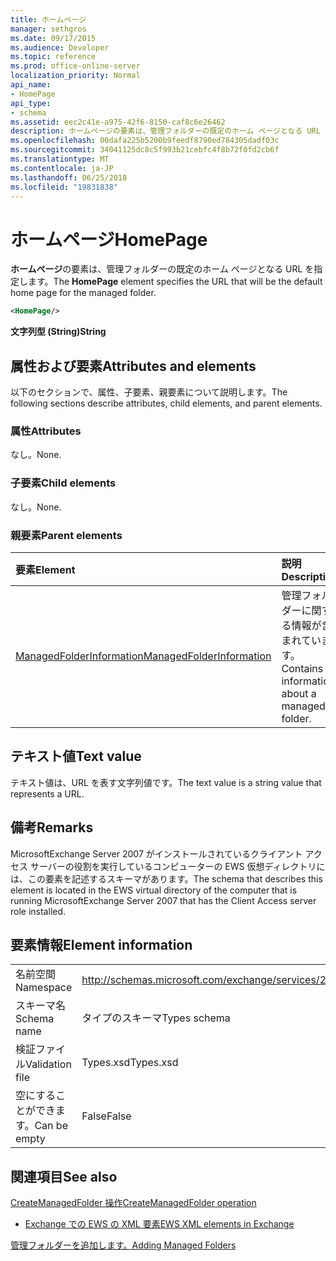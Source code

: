 ```yaml
---
title: ホームページ
manager: sethgros
ms.date: 09/17/2015
ms.audience: Developer
ms.topic: reference
ms.prod: office-online-server
localization_priority: Normal
api_name:
- HomePage
api_type:
- schema
ms.assetid: eec2c41e-a975-42f6-8150-caf8c6e26462
description: ホームページの要素は、管理フォルダーの既定のホーム ページとなる URL を指定します。
ms.openlocfilehash: 00dafa225b5200b9feedf8790ed784305dadf03c
ms.sourcegitcommit: 34041125dc8c5f993b21cebfc4f8b72f0fd2cb6f
ms.translationtype: MT
ms.contentlocale: ja-JP
ms.lasthandoff: 06/25/2018
ms.locfileid: "19831838"
---
```

# <a name="homepage"></a><span data-ttu-id="99200-103">ホームページ</span><span class="sxs-lookup"><span data-stu-id="99200-103">HomePage</span></span>

<span data-ttu-id="99200-104">**ホームページ**の要素は、管理フォルダーの既定のホーム ページとなる URL を指定します。</span><span class="sxs-lookup"><span data-stu-id="99200-104">The **HomePage** element specifies the URL that will be the default home page for the managed folder.</span></span> 
  
```xml
<HomePage/>
```

 <span data-ttu-id="99200-105">**文字列型 (String)**</span><span class="sxs-lookup"><span data-stu-id="99200-105">**String**</span></span>
## <a name="attributes-and-elements"></a><span data-ttu-id="99200-106">属性および要素</span><span class="sxs-lookup"><span data-stu-id="99200-106">Attributes and elements</span></span>

<span data-ttu-id="99200-107">以下のセクションで、属性、子要素、親要素について説明します。</span><span class="sxs-lookup"><span data-stu-id="99200-107">The following sections describe attributes, child elements, and parent elements.</span></span>
  
### <a name="attributes"></a><span data-ttu-id="99200-108">属性</span><span class="sxs-lookup"><span data-stu-id="99200-108">Attributes</span></span>

<span data-ttu-id="99200-109">なし。</span><span class="sxs-lookup"><span data-stu-id="99200-109">None.</span></span>
  
### <a name="child-elements"></a><span data-ttu-id="99200-110">子要素</span><span class="sxs-lookup"><span data-stu-id="99200-110">Child elements</span></span>

<span data-ttu-id="99200-111">なし。</span><span class="sxs-lookup"><span data-stu-id="99200-111">None.</span></span>
  
### <a name="parent-elements"></a><span data-ttu-id="99200-112">親要素</span><span class="sxs-lookup"><span data-stu-id="99200-112">Parent elements</span></span>

|<span data-ttu-id="99200-113">**要素**</span><span class="sxs-lookup"><span data-stu-id="99200-113">**Element**</span></span>|<span data-ttu-id="99200-114">**説明**</span><span class="sxs-lookup"><span data-stu-id="99200-114">**Description**</span></span>|
|:-----|:-----|
|[<span data-ttu-id="99200-115">ManagedFolderInformation</span><span class="sxs-lookup"><span data-stu-id="99200-115">ManagedFolderInformation</span></span>](managedfolderinformation.md) <br/> |<span data-ttu-id="99200-116">管理フォルダーに関する情報が含まれています。</span><span class="sxs-lookup"><span data-stu-id="99200-116">Contains information about a managed folder.</span></span>  <br/> |
   
## <a name="text-value"></a><span data-ttu-id="99200-117">テキスト値</span><span class="sxs-lookup"><span data-stu-id="99200-117">Text value</span></span>

<span data-ttu-id="99200-118">テキスト値は、URL を表す文字列値です。</span><span class="sxs-lookup"><span data-stu-id="99200-118">The text value is a string value that represents a URL.</span></span>
  
## <a name="remarks"></a><span data-ttu-id="99200-119">備考</span><span class="sxs-lookup"><span data-stu-id="99200-119">Remarks</span></span>

<span data-ttu-id="99200-120">MicrosoftExchange Server 2007 がインストールされているクライアント アクセス サーバーの役割を実行しているコンピューターの EWS 仮想ディレクトリには、この要素を記述するスキーマがあります。</span><span class="sxs-lookup"><span data-stu-id="99200-120">The schema that describes this element is located in the EWS virtual directory of the computer that is running MicrosoftExchange Server 2007 that has the Client Access server role installed.</span></span>
  
## <a name="element-information"></a><span data-ttu-id="99200-121">要素情報</span><span class="sxs-lookup"><span data-stu-id="99200-121">Element information</span></span>

|||
|:-----|:-----|
|<span data-ttu-id="99200-122">名前空間</span><span class="sxs-lookup"><span data-stu-id="99200-122">Namespace</span></span>  <br/> |http://schemas.microsoft.com/exchange/services/2006/types  <br/> |
|<span data-ttu-id="99200-123">スキーマ名</span><span class="sxs-lookup"><span data-stu-id="99200-123">Schema name</span></span>  <br/> |<span data-ttu-id="99200-124">タイプのスキーマ</span><span class="sxs-lookup"><span data-stu-id="99200-124">Types schema</span></span>  <br/> |
|<span data-ttu-id="99200-125">検証ファイル</span><span class="sxs-lookup"><span data-stu-id="99200-125">Validation file</span></span>  <br/> |<span data-ttu-id="99200-126">Types.xsd</span><span class="sxs-lookup"><span data-stu-id="99200-126">Types.xsd</span></span>  <br/> |
|<span data-ttu-id="99200-127">空にすることができます。</span><span class="sxs-lookup"><span data-stu-id="99200-127">Can be empty</span></span>  <br/> |<span data-ttu-id="99200-128">False</span><span class="sxs-lookup"><span data-stu-id="99200-128">False</span></span>  <br/> |
   
## <a name="see-also"></a><span data-ttu-id="99200-129">関連項目</span><span class="sxs-lookup"><span data-stu-id="99200-129">See also</span></span>



[<span data-ttu-id="99200-130">CreateManagedFolder 操作</span><span class="sxs-lookup"><span data-stu-id="99200-130">CreateManagedFolder operation</span></span>](createmanagedfolder-operation.md)


- [<span data-ttu-id="99200-131">Exchange での EWS の XML 要素</span><span class="sxs-lookup"><span data-stu-id="99200-131">EWS XML elements in Exchange</span></span>](ews-xml-elements-in-exchange.md)


[<span data-ttu-id="99200-132">管理フォルダーを追加します。</span><span class="sxs-lookup"><span data-stu-id="99200-132">Adding Managed Folders</span></span>](http://msdn.microsoft.com/library/846658c6-7043-40fb-8439-19f97c2a967f%28Office.15%29.aspx)

